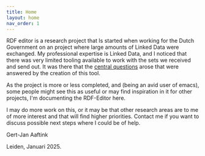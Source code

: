 ```yaml
---
title: Home
layout: home
nav_order: 1
---
```


RDF editor is a research project that Is started when working for the
Dutch Government on an project where large amounts of Linked Data were
exchanged. My professional expertise is Linked Data, and I noticed
that there was very limited tooling available to work with the sets we
received and send out. It was there that the [central questions] arose
that were answered by the creation of this tool.

As the project is more or less completed, and (being an avid user of
emacs), some people might see this as useful or may find inspiration
in it for other projects, I'm documenting the RDF-Editor here.

I may do more work on this, or it may be that other research areas are
to me of more interest and that will find higher priorities. Contact
me if you want to discuss possible next steps where I could be of
help.

Gert-Jan Aaftink

Leiden, Januari 2025.



[central questions]: http://example.org

